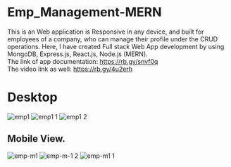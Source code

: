 # Emp_Management-MERN
This is an Web application is Responsive in any device, and built for employees of a company, who can manage their profile under the CRUD operations. Here, I have created Full stack Web App development by using MongoDB, Express.js, React.js, Node.js (MERN). <br/>
The link of app documentation: https://rb.gy/snvf0q <br/>
The video link as well: https://rb.gy/4u2erh

# Desktop
![emp1](https://user-images.githubusercontent.com/31858286/84893198-79154a00-b0bc-11ea-8789-debf407a7d32.png)
![emp1 1](https://user-images.githubusercontent.com/31858286/84893202-7c103a80-b0bc-11ea-8816-08c25b1ec697.png)
![emp1 2](https://user-images.githubusercontent.com/31858286/84893205-7dd9fe00-b0bc-11ea-8812-5fd0770ccf1e.png)

## Mobile View.
![emp-m1](https://user-images.githubusercontent.com/31858286/84893219-80d4ee80-b0bc-11ea-9530-6c4e0c69f5e6.png)
![emp-m-1 2](https://user-images.githubusercontent.com/31858286/84893224-83374880-b0bc-11ea-8afd-0a2125f5d9c0.png)
![emp-m1 1](https://user-images.githubusercontent.com/31858286/84893226-84687580-b0bc-11ea-9efe-9b417cd161b9.png)
